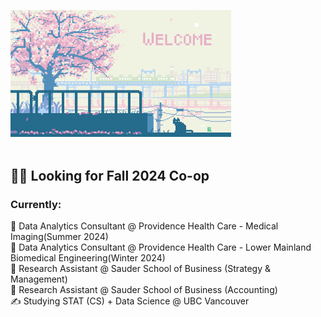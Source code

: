  <img src="gitcome.gif" width="70%"><br/><br/>
 
<h2><b> 👨‍💻 Looking for Fall 2024 Co-op </b></h2>

<h3><b> Currently: </b></h3>
 💼 Data Analytics Consultant @ Providence Health Care - Medical Imaging(Summer 2024) <br>
 💼 Data Analytics Consultant @ Providence Health Care - Lower Mainland Biomedical Engineering(Winter 2024) <br>
 💼 Research Assistant @ Sauder School of Business (Strategy & Management)<br>
 💼 Research Assistant @ Sauder School of Business (Accounting)<br>
 ✍ Studying STAT (CS) + Data Science @ UBC Vancouver

<!---
tejassui/tejassui is a ✨ special ✨ repository because its `README.md` (this file) appears on your GitHub profile.
You can click the Preview link to take a look at your changes.
--->
